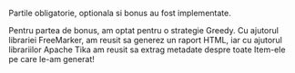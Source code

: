 Partile obligatorie, optionala si bonus au fost implementate.

Pentru partea de bonus, am optat pentru o strategie Greedy. Cu ajutorul librariei FreeMarker, am reusit sa generez un raport HTML, iar cu ajutorul librariilor Apache Tika am reusit sa extrag metadate despre toate Item-ele pe care le-am generat!
